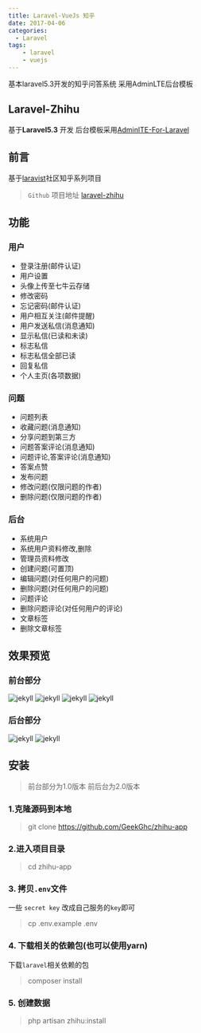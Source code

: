 ```yaml
---
title: Laravel-VueJs 知乎
date: 2017-04-06
categories:
  - Laravel
tags:
    - laravel
    - vuejs
---
```

基本laravel5.3开发的知乎问答系统 采用AdminLTE后台模板

## Laravel-Zhihu
基于**Laravel5.3** 开发
后台模板采用[AdminlTE-For-Laravel](https://github.com/GeekGhc/adminLTE-for-laravel)

## 前言
基于[laravist](https://www.laravist.com/)社区知乎系列项目

> `Github` 项目地址  [laravel-zhihu](https://github.com/GeekGhc/zhihu-app)

## 功能

### 用户
-  登录注册(邮件认证)
-  用户设置
-  头像上传至七牛云存储
-  修改密码
-  忘记密码(邮件认证)
-  用户相互关注(邮件提醒)
-  用户发送私信(消息通知)
-  显示私信(已读和未读)
-  标志私信
-  标志私信全部已读
-  回复私信
-  个人主页(各项数据)

### 问题
-  问题列表
-  收藏问题(消息通知)
-  分享问题到第三方
-  问题答案评论(消息通知)
-  问题评论,答案评论(消息通知)
-  答案点赞
-  发布问题
-  修改问题(仅限问题的作者)
-  删除问题(仅限问题的作者)

### 后台
-  系统用户
-  系统用户资料修改,删除
-  管理员资料修改
-  创建问题(可置顶)
-  编辑问题(对任何用户的问题)
-  删除问题(对任何用户的问题)
-  问题评论
-  删除问题评论(对任何用户的评论)
-  文章标签
-  删除文章标签

## 效果预览
### 前台部分
![jekyll](/images/articles/2017-04-06/7.png)
![jekyll](/images/articles/2017-04-06/2.png)
![jekyll](/images/articles/2017-04-06/6.png)
![jekyll](/images/articles/2017-04-06/3.png)
### 后台部分
![jekyll](/images/articles/2017-04-06/8.png)
![jekyll](/images/articles/2017-04-06/9.png)

## 安装

> 前台部分为1.0版本 前后台为2.0版本

### 1.克隆源码到本地
> git clone https://github.com/GeekGhc/zhihu-app

### 2.进入项目目录
> cd zhihu-app

### 3. 拷贝`.env`文件
一些 `secret key` 改成自己服务的`key`即可
> cp .env.example .env

### 4. 下载相关的依赖包(也可以使用yarn)
下载`laravel`相关依赖的包
> composer install

### 5. 创建数据
> php artisan zhihu:install
